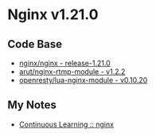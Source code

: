 # Nginx v1.21.0 #

## Code Base ##

- [nginx/nginx - release-1.21.0](https://github.com/nginx/nginx/releases/tag/release-1.21.0)
- [arut/nginx-rtmp-module - v1.2.2](https://github.com/arut/nginx-rtmp-module/releases/tag/v1.2.2)
- [openresty/lua-nginx-module - v0.10.20](https://github.com/openresty/lua-nginx-module/releases/tag/v0.10.20)

## My Notes ##

- [Continuous Learning :: nginx](./_abc/)
